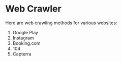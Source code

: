 # Web Crawler
Here are web crawling methods for various websites:
1. Google Play
2. Instagram
3. Booking.com
4. 104
5. Capterra